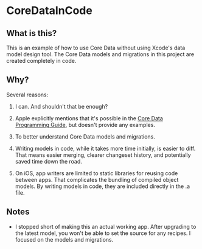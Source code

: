 # CoreDataInCode
## What is this?
This is an example of how to use Core Data without using Xcode's data model design tool. The Core Data models and migrations in this project are created completely in code.

## Why?
Several reasons:

1. I can. And shouldn't that be enough?

2. Apple explicitly mentions that it's possible in the [Core Data Programming Guide][CDPG], but doesn't provide any examples.

3. To better understand Core Data models and migrations.

4. Writing models in code, while it takes more time initially, is easier to diff. That means easier merging, clearer changeset history, and potentially saved time down the road.

5. On iOS, app writers are limited to static libraries for reusing code between apps. That complicates the bundling of compiled object models. By writing models in code, they are included directly in the .a file.

[CDPG]: http://developer.apple.com/library/mac/documentation/cocoa/conceptual/coredata/Articles/cdBasics.html#//apple_ref/doc/uid/TP40001650-207332-TPXREF151

## Notes
* I stopped short of making this an actual working app. After upgrading to the latest model, you won't be able to set the source for any recipes. I focused on the models and migrations.
